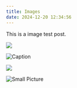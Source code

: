 ```yaml
---
title: Images
date: 2024-12-20 12:34:56
---
```



This is a image test post.

![](https://cdn.jsdelivr.net/gh/hexojs/hexo-theme-unit-test@master/source/assets/wallpaper-2572384.jpg)

![Caption](https://cdn.jsdelivr.net/gh/hexojs/hexo-theme-unit-test@master/source/assets/wallpaper-2311325.jpg)

![](https://cdn.jsdelivr.net/gh/hexojs/hexo-theme-unit-test@master/source/assets/wallpaper-878514.jpg)

![Small Picture](https://placehold.it/350x150.jpg)
